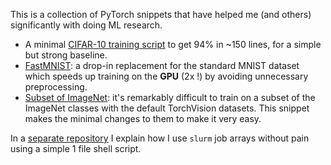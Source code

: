 This is a collection of PyTorch snippets that have helped me (and others) significantly with doing ML research.

* A minimal [CIFAR-10 training script](minimal_cifar) to get 94% in ~150 lines, for a simple but strong baseline.
* [FastMNIST](fast_mnist): a drop-in replacement for the standard MNIST dataset which speeds up training on the **GPU** (2x !) by avoiding unnecessary preprocessing.
* [Subset of ImageNet](subset_of_imagenet): it's remarkably difficult to train on a subset of the ImageNet classes with the default TorchVision datasets. This snippet makes the minimal changes to them to make it very easy.

In a [separate repository](https://github.com/y0ast/slurm-for-ml) I explain how I use `slurm` job arrays without pain using a simple 1 file shell script.
